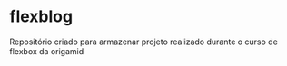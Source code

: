 # flexblog
Repositório criado para armazenar projeto realizado durante o curso de flexbox da origamid
